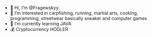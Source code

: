 - 👋 Hi, I’m @Fragewskyy
- 👀 I’m interested in carpfishing, running,
martial arts, cooking, programming, streetwear
basically sneaker and computer games
- 🌱 I’m currently learning JAVA
- 💰 Cryptocurrency HODLER
